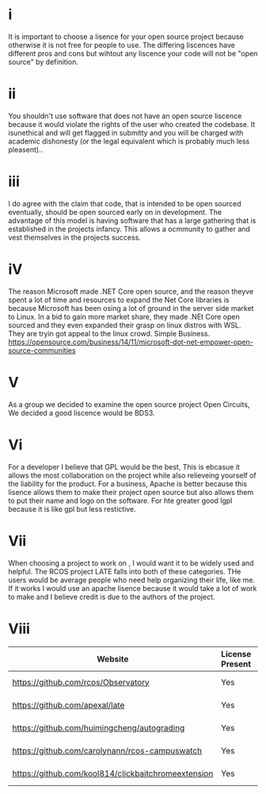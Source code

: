 # i
It is important to choose a lisence for your open source project because otherwise  it is not free for 
people to use. The differing liscences have different pros and cons but wihtout any liscence your code will not be "open source"
by definition.
# ii
You shouldn't use software that does not have an open source liscence because it would violate the rights of the user who created the codebase.
It isunethical and will get flagged in submitty and you will be charged with academic dishonesty (or the legal equivalent which is probably much less pleasent)..
# iii
I do agree with the claim that code, that is intended to be open sourced eventually, should be open sourced early on in development.
The advantage of this model is having software that has a large gathering that is established in the projects infancy. This allows a ocmmunity
to gather and vest themselves in the projects success.
# iV
The reason Microsoft made .NET Core open source, and the reason theyve spent a lot of time and resources to expand the Net Core libraries
is because Microsoft has been osing a lot of ground in the server side market to Linux. In a bid to gain more market share, they made .NEt Core open sourced
and they even expanded their grasp on linux distros with WSL. They are tryin got appeal to the linux crowd. Simple Business. https://opensource.com/business/14/11/microsoft-dot-net-empower-open-source-communities
# V
As a group we decided to examine the open source project Open Circuits, We decided a good liscence would be BDS3.
# Vi
For a developer I believe that GPL would be the best, This is ebcasue it allows the most collaboration on the project while also 
relieveing yourself of the liability for the product.
For a business, Apache is better because this lisence allows them to make their project open source but also allows them to put their name and logo on the software.
For hte greater good lgpl because it is like gpl but less restictive.
# Vii
When choosing a project to work on , I would want it to be widely used and helpful. The RCOS project LATE falls into both of these categories. THe users would be average people who need help organizing their life, like me. If it works I would use an apache lisence because it would take a lot of work to make and I believe credit is due to the authors of the project.
# Viii

Website | License Present | License
---------|:----------|:-------
https://github.com/rcos/Observatory | Yes | Two Clause BSD License https://en.wikipedia.org/wiki/ISC_license
https://github.com/apexal/late | Yes | MIT Lisence https://en.wikipedia.org/wiki/MIT_License
https://github.com/huimingcheng/autograding | Yes | MIT Lisence https://en.wikipedia.org/wiki/MIT_License
https://github.com/carolynann/rcos-campuswatch | Yes | MIT Lisence https://en.wikipedia.org/wiki/MIT_License
https://github.com/kool814/clickbaitchromeextension | Yes | MIT Lisence https://en.wikipedia.org/wiki/MIT_License
